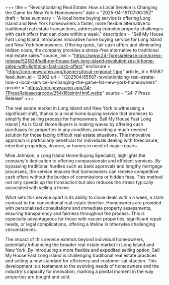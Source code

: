 +++
title = "Revolutionizing Real Estate: How a Local Service is Changing the Game for New York Homeowners"
date = "2025-04-16T07:00:35Z"
draft = false
summary = "A local home buying service is offering Long Island and New York homeowners a faster, more flexible alternative to traditional real estate transactions, addressing complex property challenges with cash offers that can close within a week."
description = "Sell My House Fast Long Island introduces innovative home buying service for Long Island and New York homeowners. Offering quick, fair cash offers and eliminating hidden costs, the company provides a stress-free alternative to traditional real estate sales."
source_link = "https://www.24-7pressrelease.com/press-release/521834/sell-my-house-fast-long-island-revolutionizes-li-home-sales-with-lightning-fast-cash-offers"
enclosure = "https://cdn.newsramp.app/banners/local-regional-1.jpg"
article_id = 85587
feed_item_id = 12902
url = "/202504/85587-revolutionizing-real-estate-how-a-local-service-is-changing-the-game-for-new-york-homeowners"
qrcode = "https://cdn.newsramp.app/24-7PressRelease/qrcode/254/16/pintnHm6.webp"
source = "24-7 Press Release"
+++

<p>The real estate market in Long Island and New York is witnessing a significant shift, thanks to a local home buying service that promises to simplify the selling process for homeowners. Sell My House Fast Long Island | As Is Cash Home Buyers is making waves by offering cash purchases for properties in any condition, providing a much-needed solution for those facing difficult real estate situations. This innovative approach is particularly beneficial for individuals dealing with foreclosure, inherited properties, divorce, or homes in need of major repairs.</p><p>Mike Johnson, a Long Island Home Buying Specialist, highlights the company's dedication to offering compassionate and efficient services. By bypassing traditional hurdles such as bank approvals and lengthy mortgage processes, the service ensures that homeowners can receive competitive cash offers without the burden of commissions or hidden fees. This method not only speeds up the transaction but also reduces the stress typically associated with selling a home.</p><p>What sets this service apart is its ability to close deals within a week, a stark contrast to the conventional real estate timeline. Homeowners are provided with personalized consultations and immediate property assessments, ensuring transparency and fairness throughout the process. This is especially advantageous for those with vacant properties, significant repair needs, or legal complications, offering a lifeline in otherwise challenging circumstances.</p><p>The impact of this service extends beyond individual homeowners, potentially influencing the broader real estate market in Long Island and New York. By introducing a more flexible and expedited selling option, Sell My House Fast Long Island is challenging traditional real estate practices and setting a new standard for efficiency and customer satisfaction. This development is a testament to the evolving needs of homeowners and the industry's capacity for innovation, marking a pivotal moment in the way properties are bought and sold.</p>